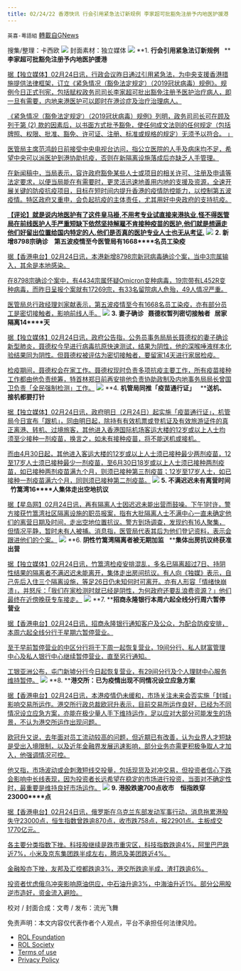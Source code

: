```yaml
---
title: 02/24/22 香港快讯 行会引用紧急法订新规例 李家超可批豁免注册予内地医护援港
---
```

`英喜-粵語組` [轉載自GNews](https://gnews.org/zh-hans/2058833/)

搜集/整理：卡西欧
![](https://assets.gnews.org/wp-content/uploads/2022/02/0224fenmian.jpg)
封面素材：独立媒体
![](https://assets.gnews.org/wp-content/uploads/2022/02/2022-02-24-1.png)
**1. ****行会引用紧急法订新规例****   ****李家超可批豁免注册予内地医护援港**

[据【独立媒体】02月24日讯，行政会议昨日通过引用紧急法，为中央支援香港措施提供法律框架，订立《紧急情况（豁免法定规定）（2019冠状病毒）规例》。规例今日正式刊宪，包括赋权政务司司长李家超可批出豁免注册予医护治疗病人，即一旦有需要，内地来港医护可以即时在港诊症及治疗治理病人。](https://www.inmediahk.net/node/政經/行會引用緊急法訂新規例-李家超可批豁免註冊予內地醫護援港)

[《紧急情况（豁免法定规定）（2019冠状病毒）规例》列明，政务司司长可在顾及列于第 (2) 款的因素后，以书面方式批予豁免，使任何成文法则的任何规定（包括牌照、权限、批准、豁免、许可证、注册、标准或规格的规定）无须予以符合。 」](https://www.inmediahk.net/node/政經/行會引用緊急法訂新規例-李家超可批豁免註冊予內地醫護援港)

[医管局主席范鸿龄日前接受中央电视台访问，指公立医院的人手及病床均不足，希望中央可以派医护到港协助抗疫，否则在新隔离设施落成后亦缺乏人手管理。](https://www.inmediahk.net/node/政經/行會引用緊急法訂新規例-李家超可批豁免註冊予內地醫護援港)

[在新闻稿中，当局表示，容许政府豁免某些人士或项目的相关许可、注册及申请等法定要求，以便当局能在有需要时，更灵活迅速地善用内地的支援及资源，全速开展关键的防疫抗疫项目，目标在短时间内提升香港的疫情防控能力，以控制第五波疫情。特区政府又重申，会负起抗疫的主体责任，尤其用好中央政府的支持抗疫。](https://www.inmediahk.net/node/政經/行會引用緊急法訂新規例-李家超可批豁免註冊予內地醫護援港)

**[【评论】就是说内地医护有了这件皇马褂,不用考专业试直接来港执业,怪不得医管局在前线医护人手严重短缺下依然坚持解雇不肯接种疫苗的医护,他们就是想逼走他们好留出位置给国内特定的人.他们是否真的医护专业人士也无从考证.](https://www.inmediahk.net/node/政經/行會引用緊急法訂新規例-李家超可批豁免註冊予內地醫護援港)**
![](https://assets.gnews.org/wp-content/uploads/2022/02/2022-02-24-2.png)
**2. ****新增****8798****宗确诊　第五波疫情至今医管局有****1668****名员工染疫**

[据【香港电台】02月24日讯，本港新增8798宗新冠病毒确诊个案，当中3宗属输入，其余是本地感染。](https://news.rthk.hk/rthk/ch/component/k2/1635642-20220224.htm)

[在8798宗确诊个案中，有4434宗属怀疑Omicron变种病毒，19宗带有L452R变种病毒，而昨日呈报个案就有17269宗，有33名留院病人危殆，49人情况严重。](https://news.rthk.hk/rthk/ch/component/k2/1635642-20220224.htm)

[医管局总行政经理刘家献表示，第五波疫情至今有1668名员工染疫，亦有部分员工是密切接触者，影响前线人手。](https://news.rthk.hk/rthk/ch/component/k2/1635642-20220224.htm)
![](https://assets.gnews.org/wp-content/uploads/2022/02/2022-02-24-3.png)
**3. ****妻子确诊****   ****聂德权暂列密切接触者****   ****居家隔离****14****天**

[据【独立媒体】02月24日讯，政府公告指，公务员事务局局长聂德权的妻子确诊新型肺炎，聂德权今早进行病毒抗原快速测试，结果为阴性，他的深喉唾液样本化验结果同为阴性。但聂德权被评估为密切接触者，要留家14天进行家居检疫。](https://www.inmediahk.net/node/政經/妻子確診-聶德權暫列密切接觸者-居家隔離14天)

[检疫期间，聂德权会在家工作。聂德权现时负责多项抗疫主要工作，所有疫苗接种工作都由他负责统筹，特首林郑日前再安排他负责协助政制及内地事务局局长曾国卫负责「全民强制检测」工作。](https://www.inmediahk.net/node/政經/妻子確診-聶德權暫列密切接觸者-居家隔離14天)
![](https://assets.gnews.org/wp-content/uploads/2022/02/2022-02-24-4.png)
**4. ****机管局同推「疫苗通行证」****   ****送机、接机都要打针**

[据【独立媒体】02月24日讯，政府明日（2月24日）起实施「疫苗通行证」，机管局今日宣布「跟机」，同由明日起，除持有有效机票或登机证及有效旅游证件的真正离港、转机、过境旅客，其他进入香港国际机场客运大楼的12岁或以上人士均须至少接种一剂疫苗，换言之，如未有接种疫苗，将不能送机或接机。](https://www.inmediahk.net/node/政經/機管局同推「疫苗通行證」-送機、接機都要打針)

[而由4月30日起，其他进入客运大楼的12岁或以上人士须已接种最少两剂疫苗，12至17岁人士须已接种最少一剂疫苗，至6月30日18岁或以上人士须已接种两剂疫苗，如已接种两剂疫苗满九个月，则须已接种第三剂疫苗；12岁至17岁人士，如已接种一剂疫苗满六个月，同则须已接种第二剂疫苗。](https://www.inmediahk.net/node/政經/機管局同推「疫苗通行證」-送機、接機都要打針)
![](https://assets.gnews.org/wp-content/uploads/2022/02/2022-02-24-5.png)
**5. ****不满迟迟未有离营时间****   ****竹篙湾****16****人集体走出空地抗议**

[据【星岛网】02月24日讯，再有隔离人士因迟迟未能出营而鼓噪。下午1时许，警方接获竹篙湾社区隔离设施的职员报案，指有大批隔离人士不满中心一直未确定他们的离营日期及时间，走出空地位置抗议。警方到场调查，发现约有16人聚集，但情况平静，暂时未有人被捕。消息指，医管局代表其后为他们登记资料，表示会跟进他们的个案。](https://std.stheadline.com/realtime/article/1812180/即時-港聞-疫情消息-不滿遲遲未有離營時間-竹篙灣16人集體走出空地抗議)
![](https://assets.gnews.org/wp-content/uploads/2022/02/2022-02-24-6.png)
**6. ****阴性竹篙湾隔离者被无期加监****   ****集体出房抗议终获准出营**

[据【独立媒体】02月24日讯，竹篙湾检疫安排混乱，多名已隔离超过7日、持阴性结果的隔离者不满迟迟未能离开，集体走出房间抗议。有人向《独媒》表示，自己先后入住三个隔离设施，等足26日仍未知何时可离开。亦有人形容「情绪快崩溃」，并怒斥：「我们在家检测时就已经是阴性，为何政府还要乱浪费资源？」他们最终在近傍晚获专车接走。](https://www.inmediahk.net/node/社運/陰性竹篙灣隔離者被無期加監-集體出房抗議終獲准出營)
![](https://assets.gnews.org/wp-content/uploads/2022/02/2022-02-24-7.png)
**7. ****招商永隆银行本周六起全线分行周六暂停营业**

[据【香港电台】02月24日讯，招商永隆银行通知客户及公众，为配合防疫安排，本周六起全线分行于星期六暂停营业。](https://news.rthk.hk/rthk/ch/component/k2/1635638-20220224.htm)

[至于早前暂停营业的中区分行将于下周一起恢复营业，19间分行、私人财富管理中心及私人银行中心继续暂停营业，直至另行通知。](https://news.rthk.hk/rthk/ch/component/k2/1635638-20220224.htm)

[工银亚洲公布，屯门新墟分行今日起恢复营业，有29间分行及个人理财中心服务维持暂停。](https://news.rthk.hk/rthk/ch/component/k2/1635638-20220224.htm)
![](https://assets.gnews.org/wp-content/uploads/2022/02/2022-02-24-8.png)
**8. ****港交所：已为疫情出现不同情况设立应急方案**

[据【香港电台】02月24日讯，本港疫情仍未缓和，市场关注未来会否实施「封城」影响交易所运作。港交所行政总裁欧冠升表示，目前交易所运作良好，已经为不同情况设立应急方案，亦能在极少量人手下维持运作，足以应对大部分可能发生的场景，不认为港交所运作出现问题。](https://news.rthk.hk/rthk/ch/component/k2/1635695-20220224.htm)

[欧冠升又说，去年面对员工流动较高的问题，但近期已有改善，认为业界人才短缺是受出入境限制，以及近年金融界发展迅速影响，部分业务亦需更积极争取人才加入，他强调情况可控。](https://news.rthk.hk/rthk/ch/component/k2/1635695-20220224.htm)

[他又指，市场波动或会刺激短线交投量，包括现货及对冲交易，但投资者信心下跌会影响中长线表现，因为投资者长远希望在稳定的市场进行投资，当面对不确定性时，最重要是维持良好市场运作。](https://news.rthk.hk/rthk/ch/component/k2/1635695-20220224.htm)
![](https://assets.gnews.org/wp-content/uploads/2022/02/2022-02-24-9.png)
**9. ****港股跌逾****700****点收市　恒指跌穿****23000****点**

[据【香港电台】02月24日讯，俄罗斯在乌克兰东部发动军事行动，消息拖累港股失守23000点，恒生指数曾跌逾870点，收市跌758点，报22901点。主板成交1770亿元。](https://news.rthk.hk/rthk/ch/component/k2/1635640-20220224.htm)

[各主要分类指数下挫。科技股继续是跌市重灾区，科技指数跌逾4%，阿里巴巴跌近7%，小米及京东集团跌半成左右，腾讯及美团跌近4%。](https://news.rthk.hk/rthk/ch/component/k2/1635640-20220224.htm)

[金融股亦下挫，友邦及汇控都跌逾3%，港交所跌逾半成，渣打跌逾6%。](https://news.rthk.hk/rthk/ch/component/k2/1635640-20220224.htm)

[投资者忧虑俄乌冲突影响原油供应，中石油升逾3%，中海油升近1%。部分公用股逆市造好，资金流入避险。](https://news.rthk.hk/rthk/ch/component/k2/1635640-20220224.htm)

校对 / 封面合成：文粤 / 发布：流光飞舞

 

免责声明：本文内容仅代表作者个人观点，平台不承担任何法律风险。

- [ROL Foundation](https://rolfoundation.org/)
- [ROL Society](https://rolsociety.org/)
- [Terms of use](https://gnews.org/terms-of-use-3/)
- [Privacy Policy](https://gnews.org/privacy-policy/)
